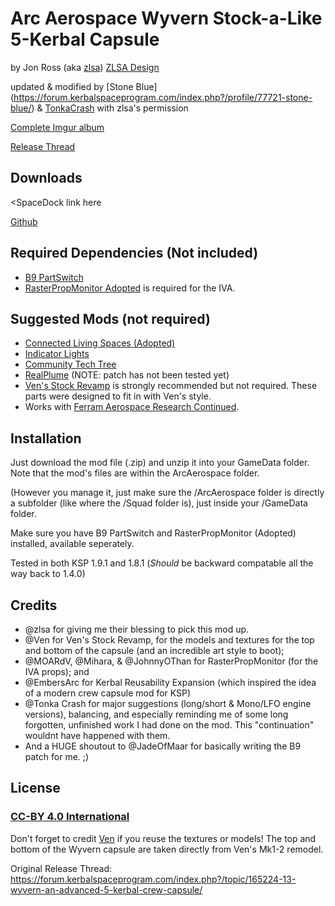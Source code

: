 # Arc Aerospace Wyvern Stock-a-Like 5-Kerbal Capsule

by Jon Ross (aka [zlsa](https://forum.kerbalspaceprogram.com/index.php?/profile/132697-zlsa/)) [ZLSA Design](https://zlsadesign.com/)

updated & modified by [Stone Blue]  (https://forum.kerbalspaceprogram.com/index.php?/profile/77721-stone-blue/) & [TonkaCrash](https://forum.kerbalspaceprogram.com/index.php?/profile/189552-tonka-crash/) with zlsa's permission

   [Complete Imgur album](https://imgur.com/a/OBkxF)

   [Release Thread](https://forum.kerbalspaceprogram.com/index.php?/topic/195547-1100-181-arcaerospace-wyvern-5-crew-capsule/)


## Downloads

   <SpaceDock link here

   [Github](https://github.com/StoneBlue/ArcAerospace-Wyvern/releases)


## Required Dependencies (Not included)

  * [B9 PartSwitch](https://forum.kerbalspaceprogram.com/index.php?/topic/140541-191-b9partswitch-v2160-march-31/)
  * [RasterPropMonitor Adopted](https://forum.kerbalspaceprogram.com/index.php?/topic/190737-18x-19x-rasterpropmonitor-adopted/) is required for the IVA.


## Suggested Mods (not required)

  * [Connected Living Spaces (Adopted)](https://forum.kerbalspaceprogram.com/index.php?/topic/192130-110-connected-living-spaces-adopted-2005-2020-06-15/)
  * [Indicator Lights](https://forum.kerbalspaceprogram.com/index.php?/topic/137806-110-indicatorlights-v17-small-convenient-informative/)
  * [Community Tech Tree](https://forum.kerbalspaceprogram.com/index.php?/topic/90530-19x-community-tech-tree-february-20-2020/)
  * [RealPlume](https://forum.kerbalspaceprogram.com/index.php?/topic/188033-ksp191-realplume-stock-v401-realplume-v1331-10may20/) (NOTE: patch has not been tested yet)
  * [Ven's Stock Revamp](https://forum.kerbalspaceprogram.com/index.php?/topic/189732-19x-vens-stock-revamp-resurrected-v1151-nattering-nodes-of-negativism-02020-mar-15/) is strongly recommended but not required. These parts were designed to fit in with Ven's style.
  * Works with [Ferram Aerospace Research Continued](https://forum.kerbalspaceprogram.com/index.php?/topic/179445-18-19-ferram-aerospace-research-continued-v015114-mach-220220/).


## Installation

Just download the mod file (.zip) and unzip it into your GameData folder. Note that the mod's files are within the ArcAerospace folder.

(However you manage it, just make sure the /ArcAerospace folder is directly a subfolder (like where the /Squad folder is), just inside your /GameData folder.

Make sure you have B9 PartSwitch and RasterPropMonitor (Adopted) installed, available seperately.

Tested in both KSP 1.9.1 and 1.8.1
  (*Should* be backward compatable all the way back to 1.4.0)

   
## Credits

 * @zlsa for giving me their blessing to pick this mod up.
 * @Ven for Ven's Stock Revamp, for the models and textures for the top and bottom of the capsule (and an incredible art style to boot);
 * @MOARdV, @Mihara, & @JohnnyOThan for RasterPropMonitor (for the IVA props); and
 * @EmbersArc for Kerbal Reusability Expansion (which inspired the idea of a modern crew capsule mod for KSP)
 * @Tonka Crash for major suggestions (long/short & Mono/LFO engine versions), balancing, and especially reminding me of some long forgotten, unfinished work I had done on the mod. This "continuation" wouldnt have happened with them.
 * And a HUGE shoutout to @JadeOfMaar for basically writing the B9 patch for me. ;) 
 
 
## License
### [CC-BY 4.0 International](https://creativecommons.org/licenses/by/4.0/)

Don't forget to credit [Ven](https://forum.kerbalspaceprogram.com/index.php?/profile/109931-ven/) if you reuse the textures or models! The top and bottom of the Wyvern capsule are taken directly from Ven's Mk1-2 remodel.

Original Release Thread: https://forum.kerbalspaceprogram.com/index.php?/topic/165224-13-wyvern-an-advanced-5-kerbal-crew-capsule/